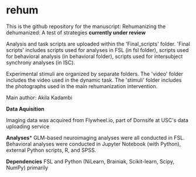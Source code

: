 # rehum

This is the github repository for the manuscript: Rehumanizing the dehumanized: A test of strategies **currently under review**

Analysis and task scripts are uploaded within the 'Final_scripts' folder. 'Final scripts' includes scripts used for analyses in FSL (in fsl folder), scripts used for behavioral analysis (in behavioral folder), scripts used for intersubject synchrony analyses (in ISC).

Experimental stimuli are organized by separate folders. The 'video' folder includes the video used in the dynamic task. The 'stimuli' folder includes the photographs used in the main rehumanization intervention. 

Main author: Akila Kadambi

**Data Aquisition**

Imaging data was acquired from Flywheel.io, part of Dornsife at USC's data uploading service

**Analyses***
GLM-based neuroimaging analyses were all conducted in FSL. Behavioral analyses were conducted in Jupyter Notebook (with Python), external Python scripts, R, and SPSS. 

**Dependencies**
FSL and Python (NiLearn, Brainiak, Scikit-learn, Scipy, NumPy) primarily
